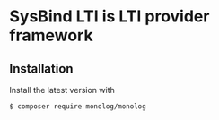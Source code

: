 # SysBind LTI is LTI provider framework

## Installation

Install the latest version with

```bash
$ composer require monolog/monolog
```
